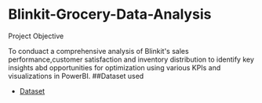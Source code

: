 # Blinkit-Grocery-Data-Analysis
Project Objective

To conduact a comprehensive analysis of Blinkit's sales performance,customer satisfaction and inventory distribution to identify key insights abd opportunities for optimization using various KPIs and visualizations in PowerBI.
##Dataset used
- <a href="https://github.com/mdeeepa97/Blinkit-Grocery-Data-Analysis/blob/main/BlinkIT%20Grocery%20Data.xlsx">Dataset</a>
